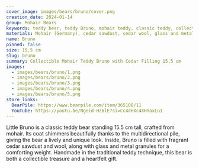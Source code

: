 ```yaml
---
cover_image: images/bears/bruno/cover.png
creation_date: 2024-01-14
group: Mohair Bears
keywords: teddy bear, teddy Bruno, mohair teddy, classic teddy, collectible teddy, handmade teddy bear, small teddy, mohair toy, teddy collection, artisanal toy
materials: Mohair (Germany), cedar sawdust, cedar wool, glass and metal granules, glass eyes (Germany) The head and all the legs are movable. Connection of cotter pins and discs.
name: Bruno
pinned: false
size: 15,5 cm
slug: bruno
summary: Collectible Mohair Teddy Bruno with Cedar Filling 15,5 cm
images:
  - images/bears/bruno/1.png
  - images/bears/bruno/2.png
  - images/bears/bruno/3.png
  - images/bears/bruno/4.png
  - images/bears/bruno/5.png
store_links:
  BearPile: https://www.bearpile.com/item/365108/11
  YouTube: https://youtu.be/Ngeid-Hz6lE?si=Cc4dHXc4XHYaxLuI
---
```

Little Bruno is a classic teddy bear standing 15.5 cm tall, crafted from mohair. Its coat shimmers beautifully thanks to the multidirectional pile, giving the bear a lively and unique look. Inside, Bruno is filled with fragrant cedar sawdust and wool, along with glass and metal granules for a comforting weight. Handmade in the traditional teddy technique, this bear is both a collectible treasure and a heartfelt gift.
